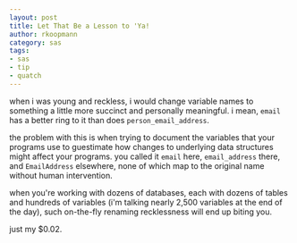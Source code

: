 ```yaml
---
layout: post
title: Let That Be a Lesson to 'Ya!
author: rkoopmann
category: sas
tags:
- sas
- tip
- quatch
---
```


when i was young and reckless, i would change variable names to something a little more succinct and personally meaningful. i mean, `email` has a better ring to it than does `person_email_address`.

<!--more-->

the problem with this is when trying to document the variables that your programs use to guestimate how changes to underlying data structures might affect your programs. you called it `email` here, `email_address` there, and `EmailAddress` elsewhere, none of which map to the original name without human intervention.

when you're working with dozens of databases, each with dozens of tables and hundreds of variables (i'm talking nearly 2,500 variables at the end of the day), such on-the-fly renaming recklessness will end up biting you.

just my $0.02.
